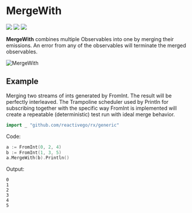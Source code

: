 # MergeWith

[![](../../../assets/godev.svg?raw=true)](https://pkg.go.dev/github.com/reactivego/rx/test/MergeWith?tab=doc)
[![](../../../assets/godoc.svg?raw=true)](http://godoc.org/github.com/reactivego/rx/test/MergeWith)
[![](../../../assets/rx.svg?raw=true)](http://reactivex.io/documentation/operators/merge.html)

**MergeWith** combines multiple Observables into one by merging their emissions.
An error from any of the observables will terminate the merged observables.

![MergeWith](../../../assets/MergeWith.svg?raw=true)

## Example
Merging two streams of ints generated by FromInt. The result will be
perfectly interleaved. The Trampoline scheduler used by Println for
subscribing together with the specific way FromInt is implemented
will create a repeatable (deterministic) test run with ideal merge
behavior.
```go
import _ "github.com/reactivego/rx/generic"
```
Code:
```go
a := FromInt(0, 2, 4)
b := FromInt(1, 3, 5)
a.MergeWith(b).Println()
```
Output:
```
0
1
2
3
4
5
```
